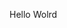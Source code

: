 Hello Wolrd




























































































































































































































































































































































































































































































































































































































































